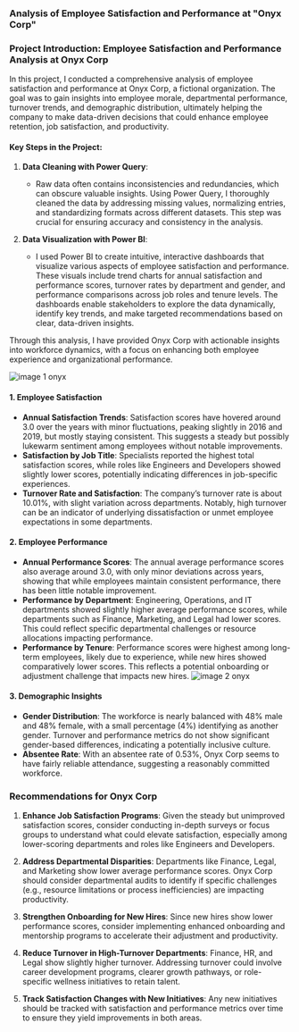 ### Analysis of Employee Satisfaction and Performance at "Onyx Corp"
### Project Introduction: Employee Satisfaction and Performance Analysis at Onyx Corp

In this project, I conducted a comprehensive analysis of employee satisfaction and performance at Onyx Corp, a fictional organization. The goal was to gain insights into employee morale, departmental performance, turnover trends, and demographic distribution, ultimately helping the company to make data-driven decisions that could enhance employee retention, job satisfaction, and productivity.

#### Key Steps in the Project:
1. **Data Cleaning with Power Query**: 
   - Raw data often contains inconsistencies and redundancies, which can obscure valuable insights. Using Power Query, I thoroughly cleaned the data by addressing missing values, normalizing entries, and standardizing formats across different datasets. This step was crucial for ensuring accuracy and consistency in the analysis.

2. **Data Visualization with Power BI**:
   - I used Power BI to create intuitive, interactive dashboards that visualize various aspects of employee satisfaction and performance. These visuals include trend charts for annual satisfaction and performance scores, turnover rates by department and gender, and performance comparisons across job roles and tenure levels. The dashboards enable stakeholders to explore the data dynamically, identify key trends, and make targeted recommendations based on clear, data-driven insights.

Through this analysis, I have provided Onyx Corp with actionable insights into workforce dynamics, with a focus on enhancing both employee experience and organizational performance.

![image 1 onyx](https://github.com/user-attachments/assets/7e732f6f-9952-4df9-8a08-0685523f6cc3)

#### 1. **Employee Satisfaction**
   - **Annual Satisfaction Trends**: Satisfaction scores have hovered around 3.0 over the years with minor fluctuations, peaking slightly in 2016 and 2019, but mostly staying consistent. This suggests a steady but possibly lukewarm sentiment among employees without notable improvements.
   - **Satisfaction by Job Title**: Specialists reported the highest total satisfaction scores, while roles like Engineers and Developers showed slightly lower scores, potentially indicating differences in job-specific experiences.
   - **Turnover Rate and Satisfaction**: The company’s turnover rate is about 10.01%, with slight variation across departments. Notably, high turnover can be an indicator of underlying dissatisfaction or unmet employee expectations in some departments.

#### 2. **Employee Performance**
   - **Annual Performance Scores**: The annual average performance scores also average around 3.0, with only minor deviations across years, showing that while employees maintain consistent performance, there has been little notable improvement.
   - **Performance by Department**: Engineering, Operations, and IT departments showed slightly higher average performance scores, while departments such as Finance, Marketing, and Legal had lower scores. This could reflect specific departmental challenges or resource allocations impacting performance.
   - **Performance by Tenure**: Performance scores were highest among long-term employees, likely due to experience, while new hires showed comparatively lower scores. This reflects a potential onboarding or adjustment challenge that impacts new hires.
![image 2 onyx](https://github.com/user-attachments/assets/7c691926-cf4d-44c4-af94-4ed8a03b6596)

#### 3. **Demographic Insights**
   - **Gender Distribution**: The workforce is nearly balanced with 48% male and 48% female, with a small percentage (4%) identifying as another gender. Turnover and performance metrics do not show significant gender-based differences, indicating a potentially inclusive culture.
   - **Absentee Rate**: With an absentee rate of 0.53%, Onyx Corp seems to have fairly reliable attendance, suggesting a reasonably committed workforce.

### Recommendations for Onyx Corp
1. **Enhance Job Satisfaction Programs**: Given the steady but unimproved satisfaction scores, consider conducting in-depth surveys or focus groups to understand what could elevate satisfaction, especially among lower-scoring departments and roles like Engineers and Developers.
   
2. **Address Departmental Disparities**: Departments like Finance, Legal, and Marketing show lower average performance scores. Onyx Corp should consider departmental audits to identify if specific challenges (e.g., resource limitations or process inefficiencies) are impacting productivity.

3. **Strengthen Onboarding for New Hires**: Since new hires show lower performance scores, consider implementing enhanced onboarding and mentorship programs to accelerate their adjustment and productivity.

4. **Reduce Turnover in High-Turnover Departments**: Finance, HR, and Legal show slightly higher turnover. Addressing turnover could involve career development programs, clearer growth pathways, or role-specific wellness initiatives to retain talent.

5. **Track Satisfaction Changes with New Initiatives**: Any new initiatives should be tracked with satisfaction and performance metrics over time to ensure they yield improvements in both areas.
